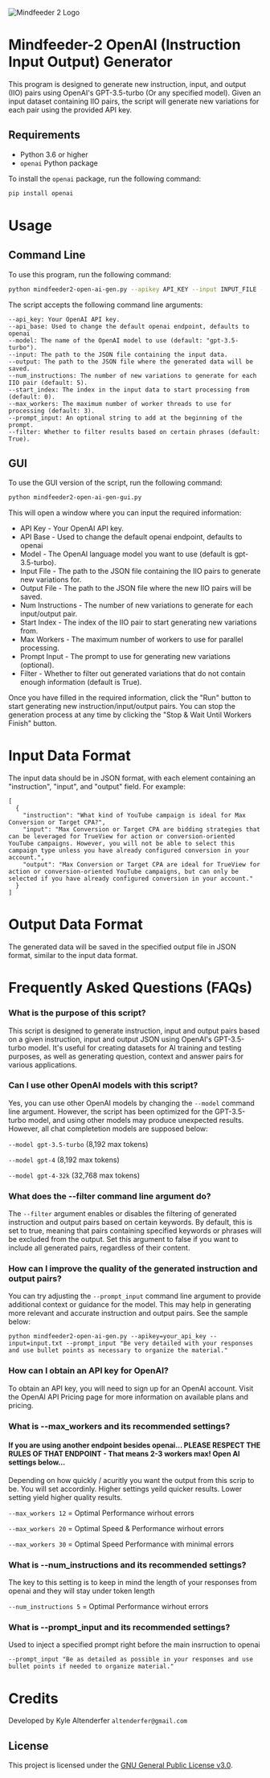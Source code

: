 ![Mindfeeder 2 Logo](https://mindfeederllc.com/mindfeeder2.png)

# Mindfeeder-2 OpenAI (Instruction Input Output) Generator

This program is designed to generate new instruction, input, and output (IIO) pairs using OpenAI's GPT-3.5-turbo (Or any specified model). Given an input dataset containing IIO pairs, the script will generate new variations for each pair using the provided API key.

## Requirements

- Python 3.6 or higher
- `openai` Python package

To install the `openai` package, run the following command:

```bash
pip install openai
```

# Usage

## Command Line

To use this program, run the following command:

```bash
python mindfeeder2-open-ai-gen.py --apikey API_KEY --input INPUT_FILE --output OUTPUT_FILE --num_instructions 9 --max_workers 12 --prompt_input "Be very detailed with your responses and use bullet points as necessary to organize the material."
```

The script accepts the following command line arguments:
```
--api_key: Your OpenAI API key.
--api_base: Used to change the default openai endpoint, defaults to openai
--model: The name of the OpenAI model to use (default: "gpt-3.5-turbo").
--input: The path to the JSON file containing the input data.
--output: The path to the JSON file where the generated data will be saved.
--num_instructions: The number of new variations to generate for each IIO pair (default: 5).
--start_index: The index in the input data to start processing from (default: 0).
--max_workers: The maximum number of worker threads to use for processing (default: 3).
--prompt_input: An optional string to add at the beginning of the prompt.
--filter: Whether to filter results based on certain phrases (default: True).
```

## GUI

To use the GUI version of the script, run the following command:


```bash
python mindfeeder2-open-ai-gen-gui.py
```

This will open a window where you can input the required information:

- API Key - Your OpenAI API key.
- API Base - Used to change the default openai endpoint, defaults to openai
- Model - The OpenAI language model you want to use (default is gpt-3.5-turbo).
- Input File - The path to the JSON file containing the IIO pairs to generate new variations for.
- Output File - The path to the JSON file where the new IIO pairs will be saved.
- Num Instructions - The number of new variations to generate for each input/output pair.
- Start Index - The index of the IIO pair to start generating new variations from.
- Max Workers - The maximum number of workers to use for parallel processing.
- Prompt Input - The prompt to use for generating new variations (optional).
- Filter - Whether to filter out generated variations that do not contain enough information (default is True).

Once you have filled in the required information, click the "Run" button to start generating new instruction/input/output pairs. You can stop the generation process at any time by clicking the "Stop & Wait Until Workers Finish" button.



# Input Data Format

The input data should be in JSON format, with each element containing an "instruction", "input", and "output" field. For example:

```
[
  {
    "instruction": "What kind of YouTube campaign is ideal for Max Conversion or Target CPA?",
    "input": "Max Conversion or Target CPA are bidding strategies that can be leveraged for TrueView for action or conversion-oriented YouTube campaigns. However, you will not be able to select this campaign type unless you have already configured conversion in your account.",
    "output": "Max Conversion or Target CPA are ideal for TrueView for action or conversion-oriented YouTube campaigns, but can only be selected if you have already configured conversion in your account."
  }
]
```

# Output Data Format

The generated data will be saved in the specified output file in JSON format, similar to the input data format.

# Frequently Asked Questions (FAQs)

### What is the purpose of this script?

This script is designed to generate instruction, input and output pairs based on a given instruction, input and output JSON using OpenAI's GPT-3.5-turbo model. It's useful for creating datasets for AI training and testing purposes, as well as generating question, context and answer pairs for various applications.

### Can I use other OpenAI models with this script?

Yes, you can use other OpenAI models by changing the ```--model``` command line argument. However, the script has been optimized for the GPT-3.5-turbo model, and using other models may produce unexpected results. However, all chat completetion models are supposed below:


```--model gpt-3.5-turbo``` (8,192 max tokens)

```--model gpt-4``` (8,192 max tokens)

```--model gpt-4-32k``` (32,768 max tokens)


### What does the --filter command line argument do?

The ```--filter``` argument enables or disables the filtering of generated instruction and output pairs based on certain keywords. By default, this is set to true, meaning that pairs containing specified keywords or phrases will be excluded from the output. Set this argument to false if you want to include all generated pairs, regardless of their content.


### How can I improve the quality of the generated instruction and output pairs?

You can try adjusting the ```--prompt_input``` command line argument to provide additional context or guidance for the model. This may help in generating more relevant and accurate instruction and output pairs. See the sample below:

```
python mindfeeder2-open-ai-gen.py --apikey=your_api_key --input=input.txt --prompt_input "Be very detailed with your responses and use bullet points as necessary to organize the material."
```

### How can I obtain an API key for OpenAI?

To obtain an API key, you will need to sign up for an OpenAI account. Visit the OpenAI API Pricing page for more information on available plans and pricing.


### What is --max_workers and its recommended settings?

#### If you are using another endpoint besides openai... PLEASE RESPECT THE RULES OF THAT ENDPOINT - That means 2-3 workers max! Open AI settings below...

Depending on how quickly / acuritly you want the output from this scrip to be. You will set accordinly. Higher settings yeild quicker results. Lower setting yield higher quality results.

```--max_workers 12``` = Optimal Performance wirhout errors

```--max_workers 20``` = Optimal Speed & Performance wirhout errors

```--max_workers 30``` = Optimal Speed Performance with minimal errors


### What is --num_instructions and its recommended settings?

The key to this setting is to keep in mind the length of your responses from openai and they will stay under token length

```--num_instructions 5``` = Optimal Performance wirhout errors

### What is --prompt_input and its recommended settings?

Used to inject a specified prompt right before the main insrruction to openai

```--prompt_input "Be as detailed as possible in your responses and use bullet points if needed to organize material."```


# Credits
Developed by Kyle Altenderfer ```altenderfer@gmail.com```



## License

This project is licensed under the [GNU General Public License v3.0](LICENSE).

